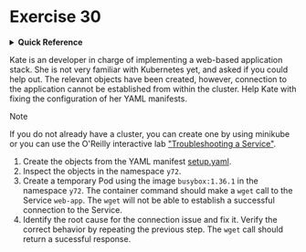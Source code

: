 # Exercise 30

<details>
<summary><b>Quick Reference</b></summary>
<p>

* Namespace: `y72`<br>
* Documentation: [Debug Services](https://kubernetes.io/docs/tasks/debug/debug-application/debug-service/)

</p>
</details>

Kate is an developer in charge of implementing a web-based application stack. She is not very familiar with Kubernetes yet, and asked if you could help out. The relevant objects have been created, however, connection to the application cannot be established from within the cluster. Help Kate with fixing the configuration of her YAML manifests.

> [!NOTE]
> If you do not already have a cluster, you can create one by using minikube or you can use the O'Reilly interactive lab ["Troubleshooting a Service"](https://learning.oreilly.com/scenarios/troubleshooting-a-service/9781098164300/).

1. Create the objects from the YAML manifest [setup.yaml](./setup.yaml).
2. Inspect the objects in the namespace `y72`.
3. Create a temporary Pod using the image `busybox:1.36.1` in the namespace `y72`. The container command should make a `wget` call to the Service `web-app`. The `wget` will not be able to establish a successful connection to the Service.
4. Identify the root cause for the connection issue and fix it. Verify the correct behavior by repeating the previous step. The `wget` call should return a sucessful response.